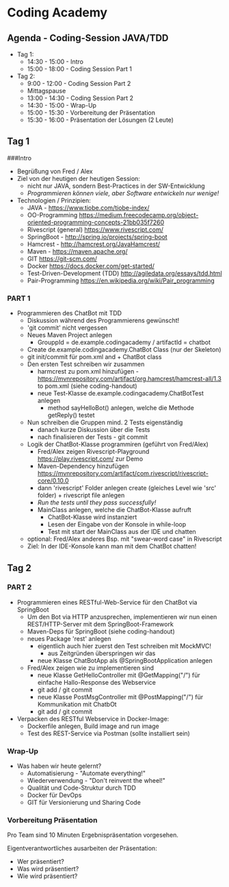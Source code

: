 # Coding Academy


## Agenda - Coding-Session JAVA/TDD

* Tag 1:
     * 14:30 - 15:00 - Intro
     * 15:00 - 18:00 - Coding Session Part 1
* Tag 2:
     * 9:00 - 12:00 - Coding Session Part 2
     * Mittagspause
     * 13:00 - 14:30 - Coding Session Part 2
     * 14:30 - 15:00 - Wrap-Up
     * 15:00 - 15:30 - Vorbereitung der Präsentation
     * 15:30 - 16:00 - Präsentation der Lösungen (2 Leute)

## Tag 1
###Intro

- Begrüßung von Fred / Alex
- Ziel von der heutigen der heutigen Session:
   - nicht nur JAVA, sondern Best-Practices in der SW-Entwicklung
   - *Programmieren können viele, aber Software entwickeln nur wenige!*
- Technologien / Prinzipien:
   - JAVA - https://www.tiobe.com/tiobe-index/
   - OO-Programming https://medium.freecodecamp.org/object-oriented-programming-concepts-21bb035f7260
   - Rivescript (general) https://www.rivescript.com/
   - SpringBoot - http://spring.io/projects/spring-boot
   - Hamcrest - http://hamcrest.org/JavaHamcrest/
   - Maven - https://maven.apache.org/
   - GIT https://git-scm.com/
   - Docker https://docs.docker.com/get-started/
   - Test-Driven-Development (TDD) http://agiledata.org/essays/tdd.html
   - Pair-Programming https://en.wikipedia.org/wiki/Pair_programming



### PART 1
- Programmieren des ChatBot mit TDD
   * Diskussion während des Programmierens gewünscht!
   * 'git commit' nicht vergessen
   * Neues Maven Project anlegen
      * GrouppId = de.example.codingacademy / artifactId = chatbot
   * Create de.example.codingacademy.ChatBot Class (nur der Skeleton)
   * git init/commit für pom.xml and + ChatBot class
   * Den ersten Test schreiben wir zusammen
      * harmcrest zu pom.xml hinzufügen - https://mvnrepository.com/artifact/org.hamcrest/hamcrest-all/1.3 to pom.xml (siehe coding-handout)
      * neue Test-Klasse de.example.codingacademy.ChatBotTest anlegen
         * method sayHelloBot() anlegen, welche die Methode getReply() testet
   * Nun schreiben die Gruppen mind. 2 Tests eigenständig
      * danach kurze Diskussion über die Tests
      * nach finalisieren der Tests - git commit
   * Logik der ChatBot-Klasse programmiren (geführt von Fred/Alex)
      * Fred/Alex zeigen Rivescript-Playground https://play.rivescript.com/ zur Demo
      * Maven-Dependency hinzufügen https://mvnrepository.com/artifact/com.rivescript/rivescript-core/0.10.0
      * dann 'rivescript' Folder anlegen create (gleiches Level wie 'src' folder) + rivescript file anlegen
      * *Run the tests until they pass successfully!*
      * MainClass anlegen, welche die ChatBot-Klasse aufruft
         * ChatBot-Klasse wird instanziert
         * Lesen der Eingabe von der Konsole in while-loop
         * Test mit start der MainClass aus der IDE und chatten
   * optional: Fred/Alex anderes Bsp. mit "swear-word case" in Rivescript
   * Ziel: In der IDE-Konsole kann man mit dem ChatBot chatten!

## Tag 2
### PART 2
- Programmieren eines RESTful-Web-Service für den ChatBot via SpringBoot
  * Um den Bot via HTTP anzusprechen, implementieren wir nun einen REST/HTTP-Server mit dem SpringBoot-Framework
  * Maven-Deps für SpringBoot (siehe coding-handout)
  * neues Package 'rest' anlegen
     * eigentlich auch hier zuerst den Test schreiben mit MockMVC!
        * aus Zeitgründen überspringen wir das
     * neue Klasse ChatBotApp als @SpringBootApplication anlegen
  * Fred/Alex zeigen wie zu implementieren sind
     * neue Klasse GetHelloController mit @GetMapping("/") für einfache Hallo-Response des Webservice
     * git add / git commit
     * neue Klasse PostMsgController mit @PostMapping("/") für Kommunikation mit ChatbOt
     * git add / git commit
- Verpacken des RESTful Webservice in Docker-Image:
  * Dockerfile anlegen, Build image and run image
  * Test des REST-Service via Postman (sollte installiert sein)

### Wrap-Up
- Was haben wir heute gelernt?
  - Automatisierung - "Automate everything!"
  - Wiederverwendung - "Don't reinvent the wheel!"
  - Qualität und Code-Struktur durch TDD
  - Docker für DevOps
  - GIT für Versionierung und Sharing Code

### Vorbereitung Präsentation
Pro Team sind 10 Minuten Ergebnispräsentation vorgesehen.

Eigentverantwortliches ausarbeiten der Präsentation:
- Wer präsentiert?
- Was wird präsentiert?
- Wie wird präsentiert?

